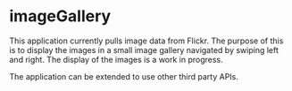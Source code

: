 # imageGallery

This application currently pulls image data from Flickr. The purpose of this is to display the images in a small image gallery
navigated by swiping left and right. The display of the images is a work in progress. 

The application can be extended to use other third party APIs. 
